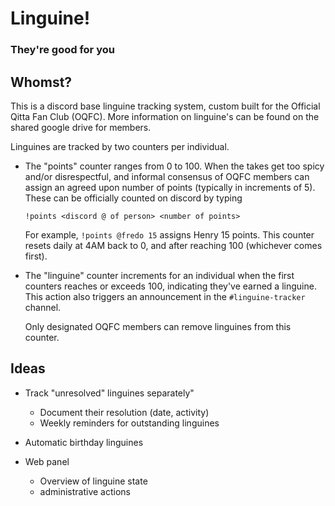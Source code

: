 # Linguine! 

### They're good for you

## Whomst?

This is a discord base linguine tracking system, custom built
for the Official Qitta Fan Club (OQFC). More information on
linguine's can be found on the shared google drive for members.

Linguines are tracked by two counters per individual. 

- The "points" counter ranges from 0 to 100. When the takes get
    too spicy and/or disrespectful, and informal consensus of
    OQFC members can assign an agreed upon number of points
    (typically in increments of 5). These can be officially
    counted on discord by typing

    ```
    !points <discord @ of person> <number of points>
    ```

    For example, `!points @fredo 15` assigns Henry 15 points.
    This counter resets daily at 4AM back to 0, and after
    reaching 100 (whichever comes first).

- The "linguine" counter increments for an individual when the
    first counters reaches or exceeds 100, indicating they've
    earned a linguine. This action also triggers an announcement
    in the `#linguine-tracker` channel.

    Only designated OQFC members can remove linguines from this
    counter.


## Ideas

- Track "unresolved" linguines separately"
    - Document their resolution (date, activity)
    - Weekly reminders for outstanding linguines

- Automatic birthday linguines

- Web panel
    - Overview of linguine state
    - administrative actions



